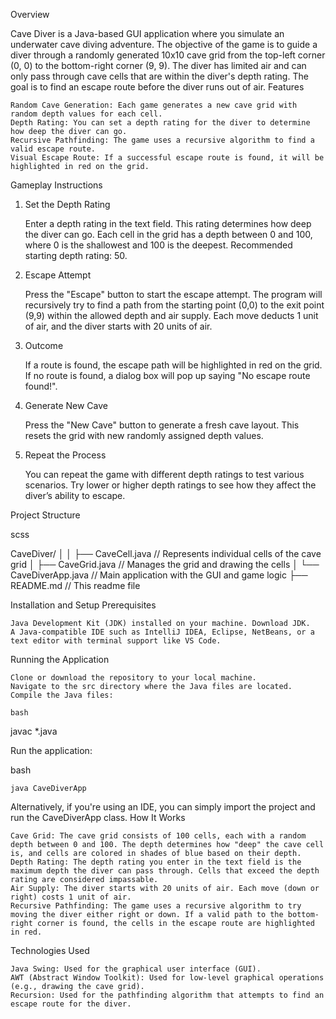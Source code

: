 Overview

Cave Diver is a Java-based GUI application where you simulate an underwater cave diving adventure. The objective of the game is to guide a diver through a randomly generated 10x10 cave grid from the top-left corner (0, 0) to the bottom-right corner (9, 9). The diver has limited air and can only pass through cave cells that are within the diver's depth rating. The goal is to find an escape route before the diver runs out of air.
Features

    Random Cave Generation: Each game generates a new cave grid with random depth values for each cell.
    Depth Rating: You can set a depth rating for the diver to determine how deep the diver can go.
    Recursive Pathfinding: The game uses a recursive algorithm to find a valid escape route.
    Visual Escape Route: If a successful escape route is found, it will be highlighted in red on the grid.

Gameplay Instructions
1. Set the Depth Rating

    Enter a depth rating in the text field. This rating determines how deep the diver can go. Each cell in the grid has a depth between 0 and 100, where 0 is the shallowest and 100 is the deepest.
    Recommended starting depth rating: 50.

2. Escape Attempt

    Press the "Escape" button to start the escape attempt.
    The program will recursively try to find a path from the starting point (0,0) to the exit point (9,9) within the allowed depth and air supply.
    Each move deducts 1 unit of air, and the diver starts with 20 units of air.

3. Outcome

    If a route is found, the escape path will be highlighted in red on the grid.
    If no route is found, a dialog box will pop up saying "No escape route found!".

4. Generate New Cave

    Press the "New Cave" button to generate a fresh cave layout. This resets the grid with new randomly assigned depth values.

5. Repeat the Process

    You can repeat the game with different depth ratings to test various scenarios. Try lower or higher depth ratings to see how they affect the diver’s ability to escape.

Project Structure

scss

CaveDiver/
│
│   ├── CaveCell.java         // Represents individual cells of the cave grid
│   ├── CaveGrid.java         // Manages the grid and drawing the cells
│   └── CaveDiverApp.java     // Main application with the GUI and game logic
├── README.md                 // This readme file

Installation and Setup
Prerequisites

    Java Development Kit (JDK) installed on your machine. Download JDK.
    A Java-compatible IDE such as IntelliJ IDEA, Eclipse, NetBeans, or a text editor with terminal support like VS Code.

Running the Application

    Clone or download the repository to your local machine.
    Navigate to the src directory where the Java files are located.
    Compile the Java files:

    bash

javac *.java

Run the application:

bash

    java CaveDiverApp

Alternatively, if you're using an IDE, you can simply import the project and run the CaveDiverApp class.
How It Works

    Cave Grid: The cave grid consists of 100 cells, each with a random depth between 0 and 100. The depth determines how "deep" the cave cell is, and cells are colored in shades of blue based on their depth.
    Depth Rating: The depth rating you enter in the text field is the maximum depth the diver can pass through. Cells that exceed the depth rating are considered impassable.
    Air Supply: The diver starts with 20 units of air. Each move (down or right) costs 1 unit of air.
    Recursive Pathfinding: The game uses a recursive algorithm to try moving the diver either right or down. If a valid path to the bottom-right corner is found, the cells in the escape route are highlighted in red.

Technologies Used

    Java Swing: Used for the graphical user interface (GUI).
    AWT (Abstract Window Toolkit): Used for low-level graphical operations (e.g., drawing the cave grid).
    Recursion: Used for the pathfinding algorithm that attempts to find an escape route for the diver.